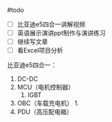 #todo 
- [ ] 比亚迪e5四合一讲解视频
- [ ] 英语展示演讲ppt制作与演讲练习
- [ ] 继续写文章
- [ ] 看Excel项目分析

比亚迪e5四合一：

1. DC-DC
2. MCU（电机控制器）
	1. IGBT
3. OBC（车载充电机）
	1. 
4.  PDU（高压配电箱）